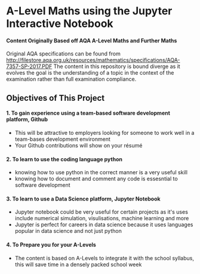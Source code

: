 # A-Level Maths using the Jupyter Interactive Notebook

#### Content Originally Based off AQA A-Level Maths and Further Maths

Original AQA specifications can be found from
http://filestore.aqa.org.uk/resources/mathematics/specifications/AQA-7357-SP-2017.PDF
The content in this repository is bound diverge as it evolves the goal is the understanding of a topic in the context of the examination rather than full examination compliance.


## Objectives of This Project

#### 1. To gain experience using a team-based software development platform, Github
  * This will be attractive to employers looking for someone to work well in a team-bases development environment
  * Your Github contributions will show on your résumé

#### 2. To learn to use the coding language python
  * knowing how to use python in the correct manner is a very useful skill
  * knowing how to document and comment any code is essesntial to software development

#### 3. To learn to use a Data Science platform, Jupyter Notebook
  * Jupyter notebook could be very useful for certain projects as it's uses include numerical simulation, visulisations, machine learning and more
  * Jupyter is perfect for careers in data science because it uses languages popular in data science and not just python

#### 4. To Prepare you for your A-Levels
  * The content is based on A-Levels to integrate it with the school syllabus, this will save time in a densely packed school week
